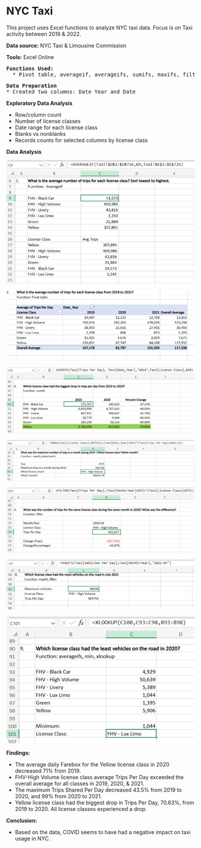 # NYC Taxi

<p>This project uses Excel functions to analyze  NYC taxi data.  Focus is on Taxi activity between 2019 & 2022.</p>

<p><b>Data source:</b> NYC Taxi & Limousine Commission</p>

<p><b>Tools:</b>  Excel Online</p>

<pre><b>Functions Used:</b>
  * Pivot table, averageif, averageifs, sumifs, maxifs, filter, xlookup, large, min, index/match</pre>

<pre><b>Data Preparation</b>
* Created two columns: Date_Year and Date</pre>

<b>Exploratory Data Analysis</b>
* Row/column count
* Number of license classes
* Date range for each license class
* Blanks vs nonblanks
* Records counts for selected columns by license class

<b>Data Analysis</b>

![Averageig](https://github.com/Sarah269/glowing-dollop/blob/main/NYC%20Taxi/Taxi_averageif.png)

![Pivot Table](https://github.com/Sarah269/glowing-dollop/blob/main/NYC%20Taxi/Taxi_Pivottable.png)

![Sumifs](https://github.com/Sarah269/glowing-dollop/blob/main/NYC%20Taxi/Taxi_sumifs.png)

![IndexMatch](https://github.com/Sarah269/glowing-dollop/blob/main/NYC%20Taxi/Taxi_IndexMatch.png)

![Filter](https://github.com/Sarah269/glowing-dollop/blob/main/NYC%20Taxi/Taxi_filter.png)

![Maxifs](https://github.com/Sarah269/glowing-dollop/blob/main/NYC%20Taxi/Taxi_maxifs.png)

![Xlookup](https://github.com/Sarah269/glowing-dollop/blob/main/NYC%20Taxi/Taxi_xlookup.png)

<b>Findings:</b>
* The average daily Farebox for the Yellow license class in 2020 decreased 71% from 2019.
* FHV-High Volume license class average Trips Per Day exceeded the overall average for all classes in 2019, 2020, & 2021.
* The maximum Trips Shared Per Day decreased 43.5% from 2019 to 2020, and 99% from 2020 to 2021.
* Yellow license class had the biggest drop in Trips Per Day, 70.63%, from 2019 to 2020.  All license classes experienced a drop.

<b>Conclusion:</b>
* Based on the data, COVID seems to have had a negative impact on taxi usage in NYC.


